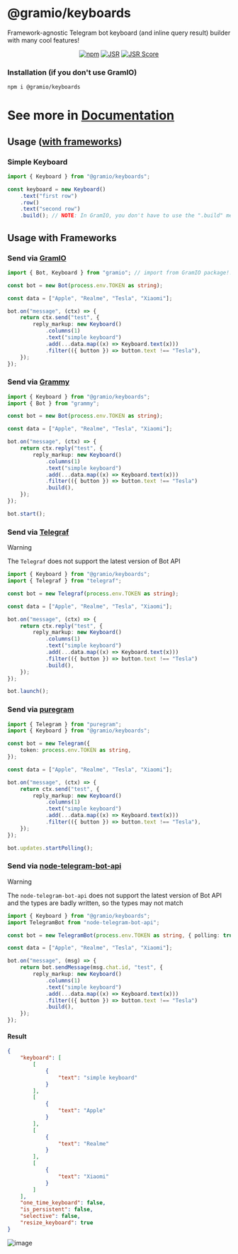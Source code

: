 # @gramio/keyboards

Framework-agnostic Telegram bot keyboard (and inline query result) builder with many cool features!

<div align="center">

[![npm](https://img.shields.io/npm/v/@gramio/keyboards?logo=npm&style=flat&labelColor=000&color=3b82f6)](https://www.npmjs.org/package/@gramio/keyboards)
[![JSR](https://jsr.io/badges/@gramio/keyboards)](https://jsr.io/@gramio/keyboards)
[![JSR Score](https://jsr.io/badges/@gramio/keyboards/score)](https://jsr.io/@gramio/keyboards)

</div>

### Installation (if you don't use GramIO)

```bash
npm i @gramio/keyboards
```

# See more in [Documentation](https://gramio.dev/keyboards/overview.html)

## Usage ([with frameworks](#usage-with-frameworks))

### Simple Keyboard

```ts
import { Keyboard } from "@gramio/keyboards";

const keyboard = new Keyboard()
    .text("first row")
    .row()
    .text("second row")
    .build(); // NOTE: In GramIO, you don't have to use the ".build" method
```

## Usage with Frameworks

### Send via [GramIO](https://gramio.dev/)

```ts
import { Bot, Keyboard } from "gramio"; // import from GramIO package!!

const bot = new Bot(process.env.TOKEN as string);

const data = ["Apple", "Realme", "Tesla", "Xiaomi"];

bot.on("message", (ctx) => {
    return ctx.send("test", {
        reply_markup: new Keyboard()
            .columns(1)
            .text("simple keyboard")
            .add(...data.map((x) => Keyboard.text(x)))
            .filter(({ button }) => button.text !== "Tesla"),
    });
});
```

### Send via [Grammy](https://grammy.dev/)

```ts
import { Keyboard } from "@gramio/keyboards";
import { Bot } from "grammy";

const bot = new Bot(process.env.TOKEN as string);

const data = ["Apple", "Realme", "Tesla", "Xiaomi"];

bot.on("message", (ctx) => {
    return ctx.reply("test", {
        reply_markup: new Keyboard()
            .columns(1)
            .text("simple keyboard")
            .add(...data.map((x) => Keyboard.text(x)))
            .filter(({ button }) => button.text !== "Tesla")
            .build(),
    });
});

bot.start();
```

### Send via [Telegraf](https://github.com/telegraf/telegraf)

> [!WARNING]
> The `Telegraf` does not support the latest version of Bot API

```ts
import { Keyboard } from "@gramio/keyboards";
import { Telegraf } from "telegraf";

const bot = new Telegraf(process.env.TOKEN as string);

const data = ["Apple", "Realme", "Tesla", "Xiaomi"];

bot.on("message", (ctx) => {
    return ctx.reply("test", {
        reply_markup: new Keyboard()
            .columns(1)
            .text("simple keyboard")
            .add(...data.map((x) => Keyboard.text(x)))
            .filter(({ button }) => button.text !== "Tesla")
            .build(),
    });
});

bot.launch();
```

### Send via [puregram](https://puregram.cool/)

```ts
import { Telegram } from "puregram";
import { Keyboard } from "@gramio/keyboards";

const bot = new Telegram({
    token: process.env.TOKEN as string,
});

const data = ["Apple", "Realme", "Tesla", "Xiaomi"];

bot.on("message", (ctx) => {
    return ctx.send("test", {
        reply_markup: new Keyboard()
            .columns(1)
            .text("simple keyboard")
            .add(...data.map((x) => Keyboard.text(x)))
            .filter(({ button }) => button.text !== "Tesla"),
    });
});

bot.updates.startPolling();
```

### Send via [node-telegram-bot-api](https://www.npmjs.com/package/node-telegram-bot-api)

> [!WARNING]
> The `node-telegram-bot-api` does not support the latest version of Bot API and the types are badly written, so the types may not match

```ts
import { Keyboard } from "@gramio/keyboards";
import TelegramBot from "node-telegram-bot-api";

const bot = new TelegramBot(process.env.TOKEN as string, { polling: true });

const data = ["Apple", "Realme", "Tesla", "Xiaomi"];

bot.on("message", (msg) => {
    return bot.sendMessage(msg.chat.id, "test", {
        reply_markup: new Keyboard()
            .columns(1)
            .text("simple keyboard")
            .add(...data.map((x) => Keyboard.text(x)))
            .filter(({ button }) => button.text !== "Tesla")
            .build(),
    });
});
```

#### Result

```json
{
    "keyboard": [
        [
            {
                "text": "simple keyboard"
            }
        ],
        [
            {
                "text": "Apple"
            }
        ],
        [
            {
                "text": "Realme"
            }
        ],
        [
            {
                "text": "Xiaomi"
            }
        ]
    ],
    "one_time_keyboard": false,
    "is_persistent": false,
    "selective": false,
    "resize_keyboard": true
}
```

![image](https://github.com/gramiojs/keyboards/assets/57632712/e65e2b0a-40f0-43ae-9887-04360e6dbeab)
